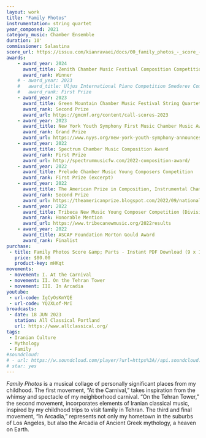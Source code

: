 ```yaml
---
layout: work
title: "Family Photos"
instrumentation: string quartet
year_composed: 2021
category_music: Chamber Ensemble
duration: 10'
commissioner: Salastina
score_url: https://issuu.com/kianravaei/docs/00_family_photos_-_score_-_ed_5
awards:
    - award_year: 2024
      award_title: Zenith Chamber Music Festival Composition Competition
      award_rank: Winner
    # - award_year: 2023
    #   award_title: Uljus International Piano Competition Smederev Composition Competition (Category III, Classical Acoustic Music)
    #   award_rank: First Prize
    - award_year: 2023
      award_title: Green Mountain Chamber Music Festival String Quartet Composition Competition
      award_rank: Second Prize
      award_url: https://gmcmf.org/content/call-scores-2023
    - award_year: 2023
      award_title: New York Youth Symphony First Music Chamber Music Award
      award_rank: Grand Prize
      award_url: https://www.nyys.org/new-york-youth-symphony-announces-winners-of-its-first-music-competition-for-the-2023-2024-season/
    - award_year: 2022
      award_title: Spectrum Chamber Music Composition Award
      award_rank: First Prize
      award_url: http://spectrummusicfw.com/2022-composition-award/
    - award_year: 2022
      award_title: Prelude Chamber Music Young Composers Competition
      award_rank: First Prize (excerpt)
    - award_year: 2022
      award_title: The American Prize in Composition, Instrumental Chamber Music
      award_rank: Second Prize
      award_url: https://theamericanprize.blogspot.com/2022/09/national-winners-composers-instrumental.html
    - award_year: 2022
      award_title: Tribeca New Music Young Composer Competition (Division I)
      award_rank: Honorable Mention
      award_url: https://www.tribecanewmusic.org/2022results
    - award_year: 2022
      award_title: ASCAP Foundation Morton Gould Award
      award_rank: Finalist
purchase:
 - title: Family Photos Score &amp; Parts - Instant PDF Download (9 x 12)
   price: $80.00
   product-key: mHKqt
movements:
 - movement: I. At the Carnival
 - movement: II. On the Tehran Tower
 - movement: III. In Arcadia
youtube:
 - url-code: IgCyOsKmYQE
 - url-code: YQ2XLof-MrI
broadcasts:
 - date: 18 JUN 2023
   station: All Classical Portland
   url: https://www.allclassical.org/
tags:
 - Iranian Culture
 - Mythology
 - Family
#soundcloud: 
# - url: https://w.soundcloud.com/player/?url=https%3A//api.soundcloud.com/tracks/1091214523&color=%23ff5500&auto_play=false&hide_related=false&show_comments=true&show_user=true&show_reposts=false&show_teaser=true&visual=true
# star: yes
---
```


_Family Photos_ is a musical collage of personally significant places from my childhood. The first movement, “At the Carnival,” takes inspiration from the whimsy and spectacle of my neighborhood carnival. “On the Tehran Tower,” the second movement, incorporates elements of Iranian classical music, inspired by my childhood trips to visit family in Tehran. The third and final movement, “In Arcadia,” represents not only my hometown in the suburbs of Los Angeles, but also the Arcadia of Ancient Greek mythology, a heaven on Earth.